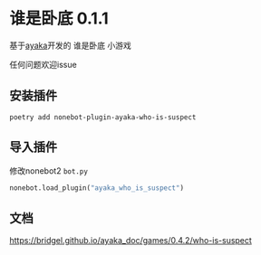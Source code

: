 # 谁是卧底 0.1.1

基于[ayaka](https://github.com/bridgeL/nonebot-plugin-ayaka)开发的 谁是卧底 小游戏

任何问题欢迎issue

## 安装插件

`poetry add nonebot-plugin-ayaka-who-is-suspect`

## 导入插件

修改nonebot2  `bot.py` 

```python
nonebot.load_plugin("ayaka_who_is_suspect")
```

## 文档

https://bridgel.github.io/ayaka_doc/games/0.4.2/who-is-suspect
